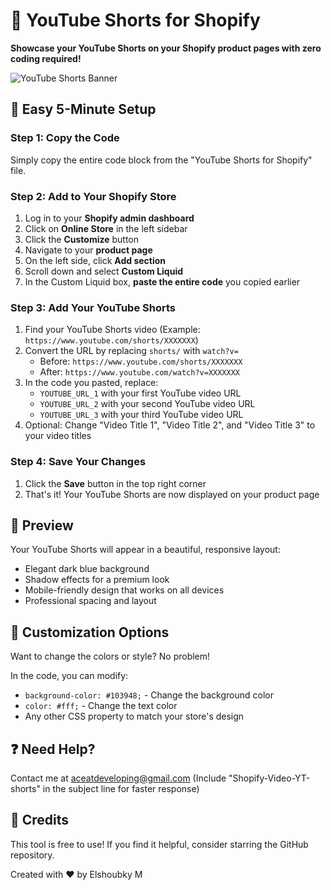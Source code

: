 # 📱 YouTube Shorts for Shopify

**Showcase your YouTube Shorts on your Shopify product pages with zero coding required!**

![YouTube Shorts Banner](https://api.placeholder.com/800/350)

## 🚀 Easy 5-Minute Setup

### Step 1: Copy the Code
Simply copy the entire code block from the "YouTube Shorts for Shopify" file.

### Step 2: Add to Your Shopify Store
1. Log in to your **Shopify admin dashboard**
2. Click on **Online Store** in the left sidebar
3. Click the **Customize** button
4. Navigate to your **product page**
5. On the left side, click **Add section**
6. Scroll down and select **Custom Liquid**
7. In the Custom Liquid box, **paste the entire code** you copied earlier

### Step 3: Add Your YouTube Shorts
1. Find your YouTube Shorts video (Example: `https://www.youtube.com/shorts/XXXXXXX`)
2. Convert the URL by replacing `shorts/` with `watch?v=` 
   * Before: `https://www.youtube.com/shorts/XXXXXXX`
   * After: `https://www.youtube.com/watch?v=XXXXXXX`
3. In the code you pasted, replace:
   * `YOUTUBE_URL_1` with your first YouTube video URL
   * `YOUTUBE_URL_2` with your second YouTube video URL
   * `YOUTUBE_URL_3` with your third YouTube video URL
4. Optional: Change "Video Title 1", "Video Title 2", and "Video Title 3" to your video titles

### Step 4: Save Your Changes
1. Click the **Save** button in the top right corner
2. That's it! Your YouTube Shorts are now displayed on your product page

## 📱 Preview

Your YouTube Shorts will appear in a beautiful, responsive layout:
- Elegant dark blue background
- Shadow effects for a premium look
- Mobile-friendly design that works on all devices
- Professional spacing and layout

## 🎨 Customization Options

Want to change the colors or style? No problem!

In the code, you can modify:
- `background-color: #103948;` - Change the background color
- `color: #fff;` - Change the text color
- Any other CSS property to match your store's design

## ❓ Need Help?

Contact me at aceatdeveloping@gmail.com (Include "Shopify-Video-YT-shorts" in the subject line for faster response)

## 💖 Credits

This tool is free to use! If you find it helpful, consider starring the GitHub repository.

Created with ❤️ by Elshoubky M
